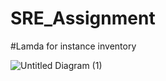 # SRE_Assignment

#Lamda for instance inventory 






![Untitled Diagram (1)](https://github.com/user-attachments/assets/40dd14b8-3c36-4537-bbad-ac65eae6f7da)
